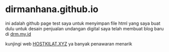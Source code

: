 # dirmanhana.github.io
ini adalah github page test saya untuk menyimpan file html yang saya buat dulu untuk desain penjualan undangan digital
saya telah membuat blog baru di [drm.my.id](https://drm.my.id)

kunjingi web [HOSTKILAT.XYZ](https://hostkilat.xyz) ya banyak penawaran menarik
